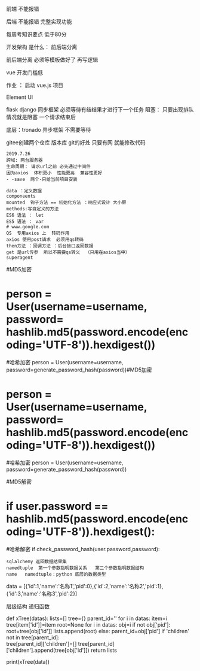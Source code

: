 前端  不能报错  

后端  不能报错   完整实现功能

每周考知识要点   低于80分 



开发架构 是什么： 前后端分离    

前后端分离     必须等模板做好了  再写逻辑   



vue  开发门槛低     

作业 ： 启动 vue.js 项目



Element UI      

flask    django   同步框架    必须等待有结结果才进行下一个任务   阻塞：  只要出现排队情况就是阻塞     一个请求结束后

底层：tronado   异步框架       不需要等待

gitee创建两个仓库  版本库     git的好处 只要有网 就能修改代码 

 

```
2019.7.26
跨域: 两台服务器
生命周期： 请求url之前 必先通过中间件
因为axios  体积更小  性能更高  兼容性更好
- -save  两个-只给当前项目安装

data ：定义数据
componeents
mounted  钩子方法 == 初始化方法 ：响应式设计 大小屏
methods:写自定义的方法
ES6 语法 ： let
ES5 语法 ： var
# www.google.com
QS  专用axios 上  转码作用
axios 使用post请求  必须用qs转码
then方法 ：回调方法 ：后台接口返回数据
get 是url传参  所以不需要qs转义  （只用在axios当中）
superagent
```
#MD5加密
# person = User(username=username, password= hashlib.md5(password.encode(encoding='UTF-8')).hexdigest())
#哈希加密
person = User(username=username, password=generate_password_hash(password))#MD5加密
# person = User(username=username, password= hashlib.md5(password.encode(encoding='UTF-8')).hexdigest())
#哈希加密
person = User(username=username, password=generate_password_hash(password))

#MD5解密
# if user.password == hashlib.md5(password.encode(encoding='UTF-8')).hexdigest():
#哈希解密
if check_password_hash(user.password,password):



```
sqlalchemy 返回数据结果集
namedtuple  第一个参数指明数据关系   第二个参数指明数据结构
name   namedtuple：python 底层的数据类型
```

data = [{'id':1,'name':'名称1','pid':0},{'id':2,'name':'名称2','pid':1},{'id':3,'name':'名称3','pid':2}]



层级结构 递归函数

def xTree(datas):
    lists=[]
    tree={}
    parent_id=''
    for i in datas:
        item=i
        tree[item['id']]=item
    root=None
    for i in datas:
        obj=i
        if not obj['pid']:
            root=tree[obj['id']]
            lists.append(root)
        else:
            parent_id=obj['pid']
            if 'children' not in tree[parent_id]:   
                tree[parent_id]['children']=[]
            tree[parent_id]['children'].append(tree[obj['id']])
    return lists

print(xTree(data))